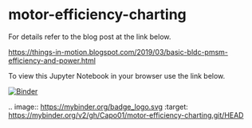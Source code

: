 # motor-efficiency-charting

For details refer to the blog post at the link below.

https://things-in-motion.blogspot.com/2019/03/basic-bldc-pmsm-efficiency-and-power.html

To view this Jupyter Notebook in your browser use the link below.

[![Binder](https://mybinder.org/badge_logo.svg)](https://mybinder.org/v2/gh/Capo01/motor-efficiency-charting.git/HEAD)

.. image:: https://mybinder.org/badge_logo.svg
 :target: https://mybinder.org/v2/gh/Capo01/motor-efficiency-charting.git/HEAD
